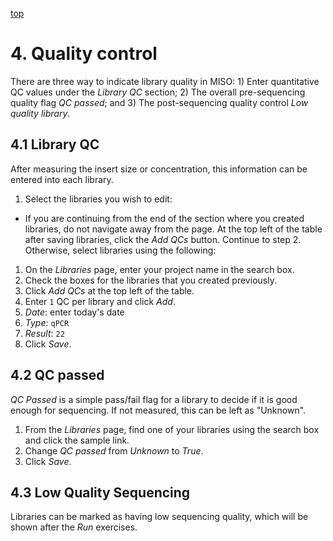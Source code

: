 <a name="qcs" href="#" id="toplink">top</a>

# 4. Quality control
There are three way to indicate library quality in MISO: 1)
Enter quantitative QC values under the _Library QC_ section; 2) The overall 
pre-sequencing quality flag _QC passed_; and 3) The post-sequencing quality
control _Low quality library_.

## 4.1 Library QC
After measuring the insert size or concentration, this information can be
entered into each library.

1. Select the libraries you wish to edit:
  * If you are continuing from the end of the section where you created libraries, do not 
navigate away from the page. At the top left of the table after saving libraries,
click the _Add QCs_ button. Continue to step 2. Otherwise, select libraries using
the following:
  1. On the _Libraries_ page, enter your project name in the search box.
  1. Check the boxes for the libraries that you created previously.
  1. Click _Add QCs_ at the top left of the table.
1. Enter `1` QC per library and click _Add_.
1. _Date_: enter today's date
1. _Type_: `qPCR`
1. _Result_: `22`
1. Click _Save_.


## 4.2 QC passed
_QC Passed_ is a simple pass/fail flag for a library to decide if it is good
enough for sequencing. If not measured, this can be left as "Unknown".

1. From the _Libraries_ page, find one of your libraries using the search 
box and click the sample link.
1. Change _QC passed_ from _Unknown_ to _True_.
1. Click _Save_.

## 4.3 Low Quality Sequencing
Libraries can be marked as having low sequencing quality, which will be shown
after the _Run_ exercises.

